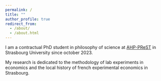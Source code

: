 ```yaml
---
permalink: /
title: ""
author_profile: true
redirect_from: 
  - /about/
  - /about.html
---
```


I am a contractual PhD student in philosophy of science at [AHP-PReST](https://poincare.univ-lorraine.fr/) in Strasbourg University since october 2023.

My research is dedicated to the methodology of lab experiments in economics and the local history of french experimental economics in Strasbourg.





